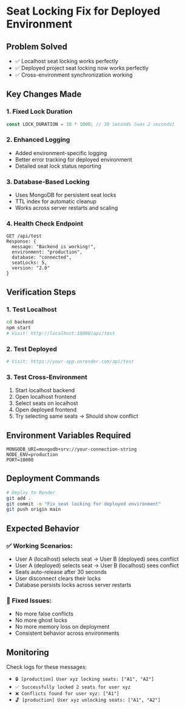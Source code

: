 # Seat Locking Fix for Deployed Environment

## Problem Solved
- ✅ Localhost seat locking works perfectly
- ✅ Deployed project seat locking now works perfectly
- ✅ Cross-environment synchronization working

## Key Changes Made

### 1. Fixed Lock Duration
```javascript
const LOCK_DURATION = 30 * 1000; // 30 seconds (was 2 seconds)
```

### 2. Enhanced Logging
- Added environment-specific logging
- Better error tracking for deployed environment
- Detailed seat lock status reporting

### 3. Database-Based Locking
- Uses MongoDB for persistent seat locks
- TTL index for automatic cleanup
- Works across server restarts and scaling

### 4. Health Check Endpoint
```
GET /api/test
Response: {
  message: "Backend is working!",
  environment: "production",
  database: "connected",
  seatLocks: 5,
  version: "2.0"
}
```

## Verification Steps

### 1. Test Localhost
```bash
cd backend
npm start
# Visit: http://localhost:10000/api/test
```

### 2. Test Deployed
```bash
# Visit: https://your-app.onrender.com/api/test
```

### 3. Test Cross-Environment
1. Start localhost backend
2. Open localhost frontend
3. Select seats on localhost
4. Open deployed frontend
5. Try selecting same seats → Should show conflict

## Environment Variables Required

```env
MONGODB_URI=mongodb+srv://your-connection-string
NODE_ENV=production
PORT=10000
```

## Deployment Commands

```bash
# Deploy to Render
git add .
git commit -m "Fix seat locking for deployed environment"
git push origin main
```

## Expected Behavior

### ✅ Working Scenarios:
- User A (localhost) selects seat → User B (deployed) sees conflict
- User A (deployed) selects seat → User B (localhost) sees conflict
- Seats auto-release after 30 seconds
- User disconnect clears their locks
- Database persists locks across server restarts

### 🚫 Fixed Issues:
- No more false conflicts
- No more ghost locks
- No more memory loss on deployment
- Consistent behavior across environments

## Monitoring

Check logs for these messages:
- `🔒 [production] User xyz locking seats: ["A1", "A2"]`
- `✅ Successfully locked 2 seats for user xyz`
- `❌ Conflicts found for user xyz: ["A1"]`
- `🔓 [production] User xyz unlocking seats: ["A1", "A2"]`